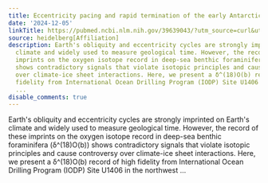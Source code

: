 ```yaml
---
title: Eccentricity pacing and rapid termination of the early Antarctic ice ages
date: '2024-12-05'
linkTitle: https://pubmed.ncbi.nlm.nih.gov/39639043/?utm_source=curl&utm_medium=rss&utm_campaign=pubmed-2&utm_content=1FakS-2QOkCT8HsMOQP1bCRQ4YzyumYOmxmF0moLsQ3dFB1E9V&fc=20220326224207&ff=20241206175011&v=2.18.0.post9+e462414
source: heidelberg[Affiliation]
description: Earth's obliquity and eccentricity cycles are strongly imprinted on Earth's
  climate and widely used to measure geological time. However, the record of these
  imprints on the oxygen isotope record in deep-sea benthic foraminifera (δ^(18)O(b))
  shows contradictory signals that violate isotopic principles and cause controversy
  over climate-ice sheet interactions. Here, we present a δ^(18)O(b) record of high
  fidelity from International Ocean Drilling Program (IODP) Site U1406 in the northwest
  ...
disable_comments: true
---
```

Earth's obliquity and eccentricity cycles are strongly imprinted on Earth's climate and widely used to measure geological time. However, the record of these imprints on the oxygen isotope record in deep-sea benthic foraminifera (δ^(18)O(b)) shows contradictory signals that violate isotopic principles and cause controversy over climate-ice sheet interactions. Here, we present a δ^(18)O(b) record of high fidelity from International Ocean Drilling Program (IODP) Site U1406 in the northwest ...